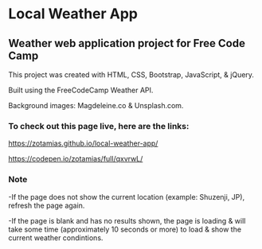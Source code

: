 # Local Weather App
## Weather web application project for Free Code Camp

This project was created with HTML, CSS, Bootstrap, JavaScript, & jQuery.

Built using the FreeCodeCamp Weather API.

Background images: Magdeleine.co & Unsplash.com.

### To check out this page live, here are the links:

https://zotamias.github.io/local-weather-app/

https://codepen.io/zotamias/full/qxvrwL/

### Note
-If the page does not show the current location (example: Shuzenji, JP), refresh the page again.

-If the page is blank and has no results shown, the page is loading & will take some time (approximately 10 seconds or more) to load & show the current weather condintions.
